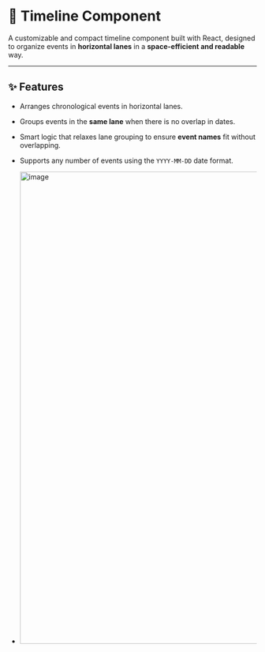 # 📅 Timeline Component

A customizable and compact timeline component built with React, designed to organize events in **horizontal lanes** in a **space-efficient and readable** way.

---

## ✨ Features

- Arranges chronological events in horizontal lanes.
- Groups events in the **same lane** when there is no overlap in dates.
- Smart logic that relaxes lane grouping to ensure **event names** fit without overlapping.
- Supports any number of events using the `YYYY-MM-DD` date format.

- <img width="956" alt="image" src="https://github.com/user-attachments/assets/f329d923-b776-45dd-9fc4-8a7d8233bb2f" />
